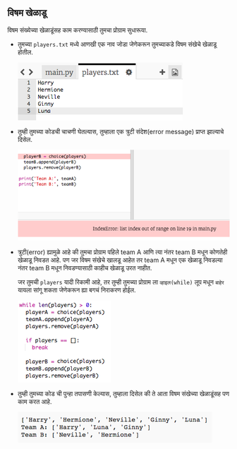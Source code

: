 ## विषम खेळाडू

विषम संख्येच्या खेळाडूंसह काम करण्यासाठी तुमचा प्रोग्राम सुधारूया.

+ तुमच्या `players.txt` मध्ये आणखी एक नाव जोडा जेणेकरून तुमच्याकडे विषम संखेचे खेळाडू होतील.
    
    ![screenshot](images/team-luna.png)

+ तुम्ही तुमच्या कोडची चाचणी घेतल्यास, तुम्हाला एक त्रुटी संदेश(error message) प्राप्त झाल्याचे दिसेल.
    
    ![screenshot](images/team-error.png)

+ त्रुटी(error) ह्यामुळे आहे की तुमचा प्रोग्राम पहिले team A आणि त्या नंतर team B मधून कोणतेही खेळाडू निवडत आहे. पण जर विषम संखेचे खालडू आहेत तर team A मधून एक खेळाडू निवडल्या नंतर team B मधून निवडण्यासाठी काहीच खेळाडू उरत नाहीत.
    
    जर तुमची `players` यादी रिकामी आहे, तर तुम्ही तुमच्या प्रोग्राम ला `व्हाइल(while)` लूप मधून `बाहेर` यायला सांगू शकता जेणेकरून ह्या बगचं निराकरण होईल.
    
    ![screenshot](images/team-fix.png)

+ तुम्ही तुमच्या कोड ची पुन्हा तपासणी केल्यास, तुम्हाला दिसेल की ते आता विषम संखेच्या खेळाडूंसह पण काम करत आहे.
    
    ![screenshot](images/team-fix-test.png)